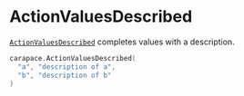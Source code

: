 # ActionValuesDescribed

[`ActionValuesDescribed`](https://pkg.go.dev/github.com/rsteube/carapace#ActionValuesDescribed) completes values with a description.

```go
carapace.ActionValuesDescribed(
  "a", "description of a",
  "b", "description of b"
)
```
